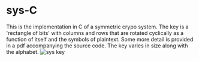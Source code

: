 
# sys-C
This is the implementation in C of a symmetric crypo system. The key is a 'rectangle of bits' with columns and rows that are rotated cyclically as a function of itself and the symbols of plaintext. Some more detail is provided in a pdf accompanying the source code.
The key varies in size along with the alphabet. 
![sys key](https://user-images.githubusercontent.com/90075803/209484168-09c94245-52c1-486a-8dc8-aa7b1f9c32c1.png)

